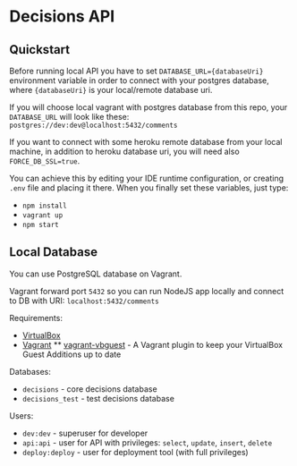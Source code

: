 Decisions API
============

Quickstart
----------

Before running local API you have to set `DATABASE_URL={databaseUri}` environment variable in order to connect with your postgres database, where `{databaseUri}` is your local/remote database uri.

If you will choose local vagrant with postgres database from this repo, your `DATABASE_URL` will look like these: `postgres://dev:dev@localhost:5432/comments`

If you want to connect with some heroku remote database from your local machine, in addition to heroku database uri, you will need also `FORCE_DB_SSL=true`.

You can achieve this by editing your IDE runtime configuration, or creating `.env` file and placing it there. When you finally set these variables, just type:

- `npm install`
- `vagrant up`
- `npm start`


Local Database
--------------

You can use PostgreSQL database on Vagrant.

Vagrant forward port `5432` so you can run NodeJS app locally and connect to DB with URI: `localhost:5432/comments`

Requirements:

* [VirtualBox](https://www.virtualbox.org/)
* [Vagrant](https://www.vagrantup.com/)
** [vagrant-vbguest](https://github.com/dotless-de/vagrant-vbguest) - A Vagrant plugin to keep your VirtualBox Guest Additions up to date

Databases:

* `decisions` - core decisions database
* `decisions_test` - test decisions database

Users:

* `dev:dev` - superuser for developer
* `api:api` - user for API with privileges: `select`, `update`, `insert`, `delete`
* `deploy:deploy` - user for deployment tool (with full privileges)
